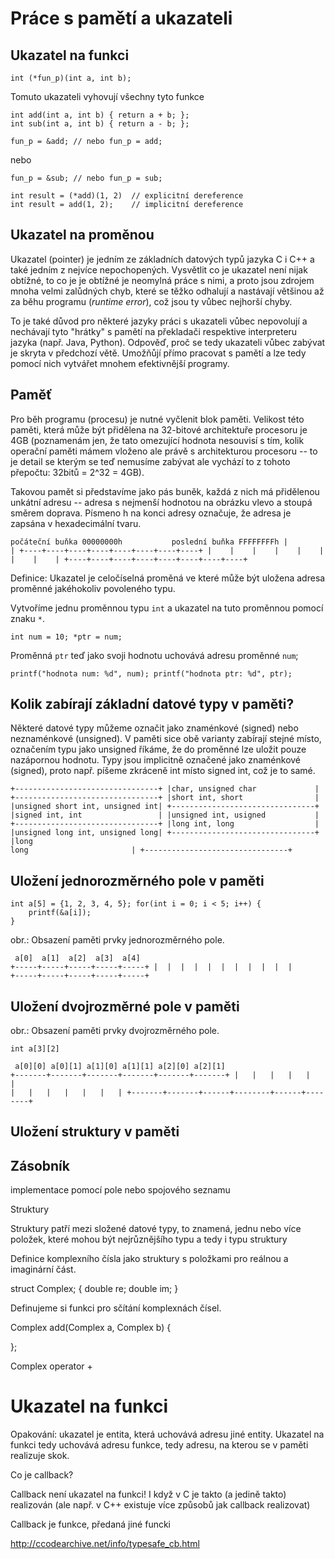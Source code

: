 

# Práce s pamětí a ukazateli

## Ukazatel na funkci

    int (*fun_p)(int a, int b);

Tomuto ukazateli vyhovují všechny tyto funkce

    int add(int a, int b) { return a + b; };
    int sub(int a, int b) { return a - b; };

    fun_p = &add; // nebo fun_p = add;

nebo 

    fun_p = &sub; // nebo fun_p = sub;

    int result = (*add)(1, 2)  // explicitní dereference
    int result = add(1, 2);    // implicitní dereference       

## Ukazatel na proměnou

Ukazatel (pointer) je jedním ze základních datových typů jazyka C i C++
a také jedním z nejvíce nepochopených. Vysvětlit co je ukazatel není
nijak obtížné, to co je je obtížné je neomylná práce s nimi, a proto
jsou zdrojem mnoha velmi zalůdných chyb, které se těžko odhalují a
nastávají většinou až za běhu programu (*runtime error*), což jsou
ty vůbec nejhorší chyby.

To je také důvod pro některé jazyky práci s ukazateli vůbec nepovolují a
nechávají tyto "hrátky" s pamětí na překladači respektive interpreteru
jazyka (např. Java, Python). Odpověď, proč se tedy ukazateli vůbec
zabývat je skryta v předchozí větě. Umožňůjí přímo pracovat s
pamětí a lze tedy pomocí nich vytvářet mnohem efektivnější programy.

## Paměť

Pro běh programu (procesu) je nutné vyčlenit blok paměti. Velikost této
paměti, která může být přidělena na 32-bitové architektuře procesoru
je 4GB (poznamenám jen, že tato omezující hodnota nesouvisí s tím, kolik
operační paměti mámem vloženo ale právě s architekturou procesoru --
to je detail se kterým se teď nemusíme zabývat ale vychází to z tohoto
přepočtu: 32bitů = 2^32 = 4GB).

Takovou pamět si představíme jako pás buněk, každá z nich má
přidělenou unkátní adresu -- adresa s nejmenší hodnotou na obrázku
vlevo a stoupá  směrem doprava. Písmeno h na konci adresy označuje,
že adresa je zapsána v hexadecimální tvaru.

    počáteční buňka 00000000h           poslední buňka FFFFFFFFh |
    | +----+----+----+----+----+----+----+----+ |    |    |    |    |    |
    |    |    | +----+----+----+----+----+----+----+----+

Definice: Ukazatel je celočíselná proměná ve které může být uložena
adresa proměnné jakéhokoliv povoleného typu.

Vytvoříme jednu proměnnou typu `int` a ukazatel na tuto proměnnou pomocí
znaku `*`.

    int num = 10; *ptr = num;

Proměnná `ptr` teď jako svoji hodnotu uchovává adresu proměnné `num`;

    printf("hodnota num: %d", num); printf("hodnota ptr: %d", ptr);

## Kolik zabírají základní datové typy v paměti?

Některé datové typy můžeme označit jako znaménkové (signed) nebo
neznaménkové (unsigned).  V paměti sice obě varianty zabírají stejné
místo, označením typu jako unsigned říkáme, že do proměnné lze uložit
pouze nazápornou hodnotu. Typy jsou implicitně označené jako znaménkové
(signed), proto např. píšeme zkráceně int místo signed int, což je
to samé.

```
+--------------------------------+ |char, unsigned char             |
+--------------------------------+ |short int, short                |
|unsigned short int, unsigned int| +--------------------------------+
|signed int, int                 | |unsigned int, usigned           |
+--------------------------------+ |long int, long                  |
|unsigned long int, unsigned long| +--------------------------------+ |long
long                       | +--------------------------------+
```
## Uložení jednorozměrného pole v paměti

    int a[5] = {1, 2, 3, 4, 5}; for(int i = 0; i < 5; i++) {
        printf(&a[i]);
    }

obr.: Obsazení paměti prvky jednorozměrného pole.

     a[0]  a[1]  a[2]  a[3]  a[4]
    +-----+-----+-----+-----+-----+ |  |  |  |  |  |  |  |  |  |  |
    +-----+-----+-----+-----+-----+

## Uložení dvojrozměrné pole v paměti

obr.: Obsazení paměti prvky dvojrozměrného pole.

    int a[3][2]

     a[0][0] a[0][1] a[1][0] a[1][1] a[2][0] a[2][1]
    +-------+-------+-------+-------+-------+-------+ |   |   |   |   |   |
    |   |   |   |   |   |   | +-------+-------+------+--------+------+--------+

## Uložení struktury v paměti

## Zásobník

implementace pomocí pole nebo spojového seznamu

Struktury

Struktury patří mezi složené datové typy, to znamená, jednu nebo více
položek, které mohou být nejrůznějšího typu a tedy  i typu struktury

Definice komplexního čísla jako struktury s položkami pro reálnou a
imaginární část.

struct Complex; {
    double re; double im;
}

Definujeme si funkci pro sčítání komplexnách čísel.

Complex add(Complex a, Complex b) {

};

Complex operator +

# Ukazatel na funkci
Opakování: ukazatel je entita, která uchovává adresu jiné entity.
Ukazatel na funkci tedy uchovává adresu funkce, tedy adresu, na kterou se v paměti realizuje skok.

Co je callback?

Callback není ukazatel na funkci! I když v C je takto (a jedině takto) realizován (ale např. v C++ existuje více způsobů jak callback realizovat)

Callback je funkce, předaná jiné funcki


http://ccodearchive.net/info/typesafe_cb.html
